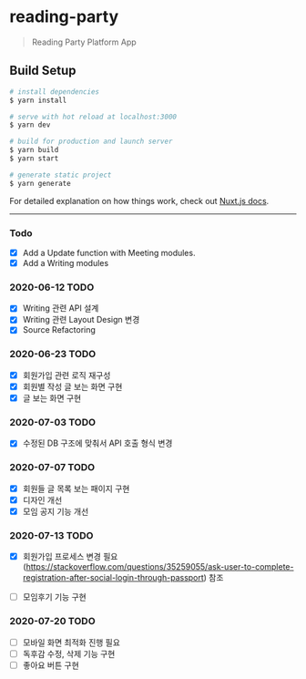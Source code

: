 # reading-party

> Reading Party Platform App

## Build Setup

```bash
# install dependencies
$ yarn install

# serve with hot reload at localhost:3000
$ yarn dev

# build for production and launch server
$ yarn build
$ yarn start

# generate static project
$ yarn generate
```

For detailed explanation on how things work, check out [Nuxt.js docs](https://nuxtjs.org).

---

### Todo

- [x] Add a Update function with Meeting modules.
- [x] Add a Writing modules

### 2020-06-12 TODO

- [x] Writing 관련 API 설계
- [x] Writing 관련 Layout Design 변경
- [x] Source Refactoring

### 2020-06-23 TODO
- [x] 회원가입 관련 로직 재구성
- [x] 회원별 작성 글 보는 화면 구현
- [x] 글 보는 화면 구현

### 2020-07-03 TODO
- [x] 수정된 DB 구조에 맞춰서 API 호출 형식 변경

### 2020-07-07 TODO
- [x] 회원들 글 목록 보는 패이지 구현
- [x] 디자인 개선
- [x] 모임 공지 기능 개선

### 2020-07-13 TODO
- [x] 회원가입 프로세스 변경 필요 (https://stackoverflow.com/questions/35259055/ask-user-to-complete-registration-after-social-login-through-passport) 참조
- [ ] 모임후기 기능 구현


### 2020-07-20 TODO
- [ ] 모바일 화면 최적화 진행 필요
- [ ] 독후감 수정, 삭제 기능 구현
- [ ] 좋아요 버튼 구현

